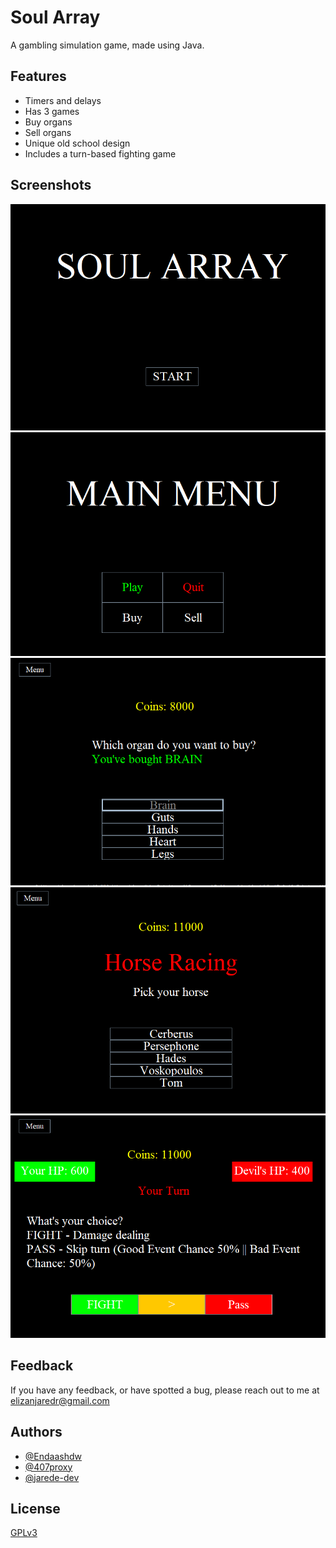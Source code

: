 
# Soul Array

A gambling simulation game, made using Java.


## Features

- Timers and delays
- Has 3 games
- Buy organs
- Sell organs
- Unique old school design
- Includes a turn-based fighting game


## Screenshots

![SA1.png](SA1.png)
![SA2.png](SA2.png)
![SA3.png](SA3.png)
![SA4.png](SA4.png)
![SA5.png](SA5.png)


## Feedback

If you have any feedback, or have spotted a bug, please reach out to me at elizanjaredr@gmail.com


## Authors

- [@Endaashdw](https://github.com/Endaashdw)
- [@407proxy](https://github.com/407proxy)
- [@jarede-dev](https://github.com/jarede-dev)

## License

[GPLv3](https://choosealicense.com/licenses/gpl-3.0/)

